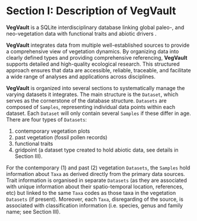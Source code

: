 

# Section I: Description of VegVault

**VegVault** is a SQLite interdisciplinary database linking global
paleo-, and neo-vegetation data with functional traits and abiotic
drivers .

**VegVault** integrates data from multiple well-established sources to
provide a comprehensive view of vegetation dynamics. By organizing data
into clearly defined types and providing comprehensive referencing,
**VegVault** supports detailed and high-quality ecological research.
This structured approach ensures that data are accessible, reliable,
traceable, and facilitate a wide range of analyses and applications
across disciplines.

**VegVault** is organized into several sections to systematically manage
the varying datasets it integrates. The main structure is the `Dataset`,
which serves as the cornerstone of the database structure. `Datasets`
are composed of `Samples`, representing individual data points within
each dataset. Each `Dataset` will only contain several `Samples` if
these differ in age. There are four types of `Datasets`:

1.  contemporary vegetation plots
2.  past vegetation (fossil pollen records)
3.  functional traits
4.  gridpoint (a dataset type created to hold abiotic data, see details
    in Section III).

For the contemporary (1) and past (2) vegetation `Datasets`, the
`Samples` hold information about `Taxa` as derived directly from the
primary data sources. Trait information is organised in separate
`Datasets` (as they are associated with unique information about their
spatio-temporal location, references, etc) but linked to the same `Taxa`
codes as those taxa in the vegetation `Datasets` (if present). Moreover,
each `Taxa`, disregarding of the source, is associated with
classification information (i.e. species, genus and family name; see
Section III).
